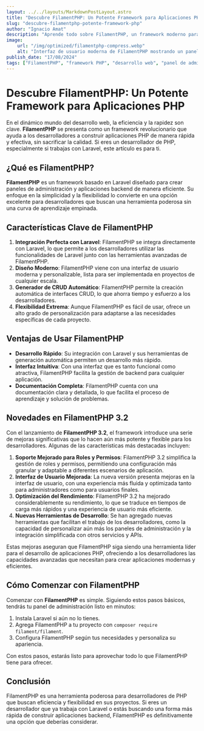 ```yaml
---
layout: ../../layouts/MarkdownPostLayout.astro
title: "Descubre FilamentPHP: Un Potente Framework para Aplicaciones PHP"
slug: "descubre-filamentphp-potente-framework-php"
author: "Ignacio Amat"
description: "Aprende todo sobre FilamentPHP, un framework moderno para crear aplicaciones PHP, sus características clave y cómo puede facilitar el desarrollo rápido y eficiente."
image:
    url: "/img/optimized/filamentphp-compress.webp"
    alt: "Interfaz de usuario moderna de FilamentPHP mostrando un panel de administración elegante."
publish_date: "17/08/2024"
tags: ["FilamentPHP", "framework PHP", "desarrollo web", "panel de administración", "Laravel"]
---
```

# Descubre FilamentPHP: Un Potente Framework para Aplicaciones PHP

En el dinámico mundo del desarrollo web, la eficiencia y la rapidez son clave. **FilamentPHP** se presenta como un framework revolucionario que ayuda a los desarrolladores a construir aplicaciones PHP de manera rápida y efectiva, sin sacrificar la calidad. Si eres un desarrollador de PHP, especialmente si trabajas con Laravel, este artículo es para ti.

## ¿Qué es FilamentPHP?

**FilamentPHP** es un framework basado en Laravel diseñado para crear paneles de administración y aplicaciones backend de manera eficiente. Su enfoque en la simplicidad y la flexibilidad lo convierte en una opción excelente para desarrolladores que buscan una herramienta poderosa sin una curva de aprendizaje empinada.

## Características Clave de FilamentPHP

1. **Integración Perfecta con Laravel**: FilamentPHP se integra directamente con Laravel, lo que permite a los desarrolladores utilizar las funcionalidades de Laravel junto con las herramientas avanzadas de FilamentPHP.
2. **Diseño Moderno**: FilamentPHP viene con una interfaz de usuario moderna y personalizable, lista para ser implementada en proyectos de cualquier escala.
3. **Generador de CRUD Automático**: FilamentPHP permite la creación automática de interfaces CRUD, lo que ahorra tiempo y esfuerzo a los desarrolladores.
4. **Flexibilidad Extrema**: Aunque FilamentPHP es fácil de usar, ofrece un alto grado de personalización para adaptarse a las necesidades específicas de cada proyecto.

## Ventajas de Usar FilamentPHP

- **Desarrollo Rápido**: Su integración con Laravel y sus herramientas de generación automática permiten un desarrollo más rápido.
- **Interfaz Intuitiva**: Con una interfaz que es tanto funcional como atractiva, FilamentPHP facilita la gestión de backend para cualquier aplicación.
- **Documentación Completa**: FilamentPHP cuenta con una documentación clara y detallada, lo que facilita el proceso de aprendizaje y solución de problemas.

## Novedades en FilamentPHP 3.2

Con el lanzamiento de **FilamentPHP 3.2**, el framework introduce una serie de mejoras significativas que lo hacen aún más potente y flexible para los desarrolladores. Algunas de las características más destacadas incluyen:

1. **Soporte Mejorado para Roles y Permisos**: FilamentPHP 3.2 simplifica la gestión de roles y permisos, permitiendo una configuración más granular y adaptable a diferentes escenarios de aplicación.
2. **Interfaz de Usuario Mejorada**: La nueva versión presenta mejoras en la interfaz de usuario, con una experiencia más fluida y optimizada tanto para administradores como para usuarios finales.
3. **Optimización del Rendimiento**: FilamentPHP 3.2 ha mejorado considerablemente su rendimiento, lo que se traduce en tiempos de carga más rápidos y una experiencia de usuario más eficiente.
4. **Nuevas Herramientas de Desarrollo**: Se han agregado nuevas herramientas que facilitan el trabajo de los desarrolladores, como la capacidad de personalizar aún más los paneles de administración y la integración simplificada con otros servicios y APIs.

Estas mejoras aseguran que FilamentPHP siga siendo una herramienta líder para el desarrollo de aplicaciones PHP, ofreciendo a los desarrolladores las capacidades avanzadas que necesitan para crear aplicaciones modernas y eficientes.

## Cómo Comenzar con FilamentPHP

Comenzar con **FilamentPHP** es simple. Siguiendo estos pasos básicos, tendrás tu panel de administración listo en minutos:

1. Instala Laravel si aún no lo tienes.
2. Agrega FilamentPHP a tu proyecto con `composer require filament/filament`.
3. Configura FilamentPHP según tus necesidades y personaliza su apariencia.

Con estos pasos, estarás listo para aprovechar todo lo que FilamentPHP tiene para ofrecer.

## Conclusión

FilamentPHP es una herramienta poderosa para desarrolladores de PHP que buscan eficiencia y flexibilidad en sus proyectos. Si eres un desarrollador que ya trabaja con Laravel o estás buscando una forma más rápida de construir aplicaciones backend, FilamentPHP es definitivamente una opción que deberías considerar.

<style>
    article p + h2 {
    font-size: 1.5em;
    font-weight: bold;
    margin-top: 1.5em;
  }

  article h2 + h1 {
    font-size: 2em;
    font-weight: bold;
    margin-top: 1.5em;
  }

  article img {
        max-width: 100%;
        height: auto;
        display: block;
        margin: 0 auto;
        object-fit: fill;
    }

    article {
        text-wrap: pretty;
    }
    
    article h3 {
    font-weight: bold;
      font-size: 1.5em;
      margin-top: 1.5em;
    }

article p {
    margin: 10px 0;
}

article ul, article ol {
    list-style-type: circle;
    margin: 10px 0 10px 20px;
}

article li h4 {
    /* add soft light font */
    font-weight: lighter;
    font-style: italic;
}

article blockquote {
    border-left: 4px solid #ddd;
    padding-left: 15px;
    color: #666;
    margin: 20px 0;
    font-style: italic;
}

article p a {
      cursor: pointer;
  display: inline-flex;
  align-items: center;
  padding: 0.5rem 1rem; /* py-2 px-4 */
  font-size: 0.875rem; /* text-sm */
  font-weight: 500; /* font-medium */
  color: #1f2937; /* text-gray-900 */
  background-color: #ffffff; /* bg-white */
  border: 1px solid #e5e7eb; /* border border-gray-200 */
  border-radius: 0.5rem; /* rounded-lg */
  transition: all 0.2s ease-in-out; /* transition */
}

article p a:hover {
    background-color: #f3f4f6; /* hover:bg-gray-100 */
  color: rgba(234, 179, 8, 0.9); /* hover:text-yellow-500/90 */
}

article p a:focus {
    z-index: 10; /* focus:z-10 */
  outline: none; /* focus:outline-none */
  border-color: #e5e7eb; /* focus:ring-gray-200 */
  box-shadow: 0 0 0 2px #e5e7eb; /* focus:ring-2 */
  color:
}